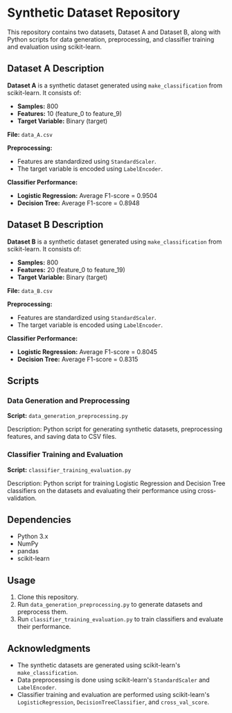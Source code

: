 # Synthetic Dataset Repository

This repository contains two datasets, Dataset A and Dataset B, along with Python scripts for data generation, preprocessing, and classifier training and evaluation using scikit-learn.

## Dataset A Description

**Dataset A** is a synthetic dataset generated using `make_classification` from scikit-learn. It consists of:
- **Samples:** 800
- **Features:** 10 (feature_0 to feature_9)
- **Target Variable:** Binary (target)

**File:** `data_A.csv`

**Preprocessing:**
- Features are standardized using `StandardScaler`.
- The target variable is encoded using `LabelEncoder`.

**Classifier Performance:**
- **Logistic Regression:** Average F1-score = 0.9504
- **Decision Tree:** Average F1-score = 0.8948

## Dataset B Description

**Dataset B** is a synthetic dataset generated using `make_classification` from scikit-learn. It consists of:
- **Samples:** 800
- **Features:** 20 (feature_0 to feature_19)
- **Target Variable:** Binary (target)

**File:** `data_B.csv`

**Preprocessing:**
- Features are standardized using `StandardScaler`.
- The target variable is encoded using `LabelEncoder`.

**Classifier Performance:**
- **Logistic Regression:** Average F1-score = 0.8045
- **Decision Tree:** Average F1-score = 0.8315

## Scripts

### Data Generation and Preprocessing

**Script:** `data_generation_preprocessing.py`

Description: Python script for generating synthetic datasets, preprocessing features, and saving data to CSV files.

### Classifier Training and Evaluation

**Script:** `classifier_training_evaluation.py`

Description: Python script for training Logistic Regression and Decision Tree classifiers on the datasets and evaluating their performance using cross-validation.

## Dependencies

- Python 3.x
- NumPy
- pandas
- scikit-learn

## Usage

1. Clone this repository.
2. Run `data_generation_preprocessing.py` to generate datasets and preprocess them.
3. Run `classifier_training_evaluation.py` to train classifiers and evaluate their performance.

## Acknowledgments

- The synthetic datasets are generated using scikit-learn's `make_classification`.
- Data preprocessing is done using scikit-learn's `StandardScaler` and `LabelEncoder`.
- Classifier training and evaluation are performed using scikit-learn's `LogisticRegression`, `DecisionTreeClassifier`, and `cross_val_score`.
